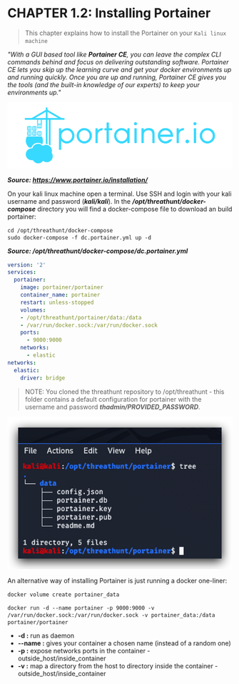#   CHAPTER 1.2: Installing Portainer
>This chapter explains how to install the Portainer on your `Kali linux machine`

_"With a GUI based tool like **Portainer CE**, you can leave the complex CLI commands behind and focus on delivering outstanding software. Portainer CE lets you skip up the learning curve and get your docker environments up and running quickly. Once you are up and running, Portainer CE gives you the tools (and the built-in knowledge of our experts) to keep your environments up."_

![Screenshot command](./assets/01-portainerlogo.png)

***Source: https://www.portainer.io/installation/***

On your kali linux machine open a terminal. Use SSH and login with your kali username and password (***kali/kali***). In the ***/opt/threathunt/docker-compose*** directory you will find a docker-compose file to download an build portainer:

```code
cd /opt/threathunt/docker-compose
sudo docker-compose -f dc.portainer.yml up -d
```
***Source: /opt/threathunt/docker-compose/dc.portainer.yml***
```yml
version: '2'
services:
  portainer:
    image: portainer/portainer
    container_name: portainer
    restart: unless-stopped
    volumes:
    - /opt/threathunt/portainer/data:/data
    - /var/run/docker.sock:/var/run/docker.sock
    ports:
      - 9000:9000
    networks:
      - elastic
networks:
  elastic:
    driver: bridge
```

> NOTE: You cloned the threathunt repository to /opt/threathunt - this folder contains a default configuration for portainer with the username and password ***thadmin/PROVIDED_PASSWORD***. 

![Screenshot command](./assets/01-portainer.jpg)

An alternative way of installing Portainer is just running a docker one-liner:

```code
docker volume create portainer_data
```
```code
docker run -d --name portainer -p 9000:9000 -v /var/run/docker.sock:/var/run/docker.sock -v portainer_data:/data portainer/portainer 
```
- **-d :** run as daemon
- **--name :** gives your container a chosen name (instead of a random one)
- **-p :** expose networks ports in the container - outside_host/inside_container
- **-v :** map a directory from the host to directory inside the container - outside_host/inside_container
  
